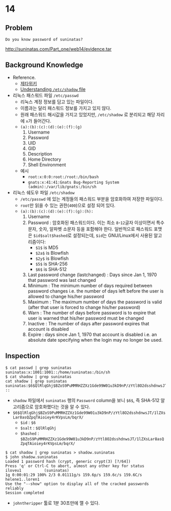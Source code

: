 # 14

## Problem
```
Do you know password of suninatas?
```
http://suninatas.com/Part_one/web14/evidence.tar

## Background Knowledge
* Reference.
    - [제타위키](https://zetawiki.com/)
    - [Understanding `/etc/shadow` file](https://www.cyberciti.biz/faq/understanding-etcshadow-file/)
* 리눅스 패스워드 파일 `/etc/passwd`
    - 리눅스 계정 정보를 담고 있는 파일이다.
    - 이름과는 달리 패스워드 정보를 가지고 있지 않다.
    - 원래 패스워드 해시값을 가지고 있었지만, `/etc/shadow` 로 분리되고 해당 자리에 `x`가 들어간다.
    - `(a):(b):(c):(d):(e):(f):(g)`
        1. Username
        2. Password
        3. UID
        4. GID
        5. Description
        6. Home Directory
        7. Shell Environment
    - 예시
        + `root:x:0:0:root:/root:/bin/bash`
        + `gnats:x:41:41:Gnats Bug-Reporting System (admin):/var/lib/gnats:/bin/sh`
* 리눅스 쉐도우 파일 `/etc/shadow`
    - `/etc/passwd` 에 있는 계정들의 패스워드 부분을 암호화하여 저장한 파일이다.
    - `root`만 읽을 수 있는 권한(`400`)으로 설정 되어 있다.
    - `(a):(b):(c):(d):(e):(f):(g):(h):`
        1. Username
        2. Password : 암호화된 패스워드이다. 이는 최소 `8`-`12`글자 이상이면서 특수문자, 숫자, 알파벳 소문자 등을 포함해야 한다. 일반적으로 패스워드 포맷은 `$id$salt$hashed`로 설정되는데, `$id`는 GNU/Linux에서 사용된 알고리즘이다:
            + `$1$` is MD5
            + `$2a$` is Blowfish
            + `$2y$` is Blowfish
            + `$5$` is SHA-256
            + `$6$` is SHA-512
        3. Last password change (lastchanged) : Days since Jan 1, 1970 that password was last changed
        4. Minimum : The minimum number of days required between password changes i.e. the number of days left before the user is allowed to change his/her password
        5. Maximum : The maximum number of days the password is valid (after that user is forced to change his/her password)
        6. Warn : The number of days before password is to expire that user is warned that his/her password must be changed
        7. Inactive : The number of days after password expires that account is disabled
        8. Expire : days since Jan 1, 1970 that account is disabled i.e. an absolute date specifying when the login may no longer be used.

## Inspection
```
$ cat passwd | grep suninatas
suninatas:x:1001:1001::/home/suninatas:/bin/sh
$ cat shadow | grep suninatas
cat shadow | grep suninatas
suninatas:$6$QlRlqGhj$BZoS9PuMMRHZZXz1Gde99W01u3kD9nP/zYtl8O2dsshdnwsJT/1lZXsLar8asQZpqTAioiey4rKVpsLm/bqrX/:15427:0:99999:7:
::
```
* `shadow` 파일에서 `suninatas` 행의 `Password` column을 보니 `$6$`, 즉 SHA-512 알고리즘으로 암호화했다는 것을 알 수 있다.
* `$6$QlRlqGhj$BZoS9PuMMRHZZXz1Gde99W01u3kD9nP/zYtl8O2dsshdnwsJT/1lZXsLar8asQZpqTAioiey4rKVpsLm/bqrX/`
    - `$id` : `$6`
    - `$salt` : `$QlRlqGhj`
    - `$hashed` : `$BZoS9PuMMRHZZXz1Gde99W01u3kD9nP/zYtl8O2dsshdnwsJT/1lZXsLar8asQZpqTAioiey4rKVpsLm/bqrX/`

```
$ cat shadow | grep suninatas > shadow.suninatas
$ john shadow.suninatas
Loaded 1 password hash (crypt, generic crypt(3) [?/64])
Press 'q' or Ctrl-C to abort, almost any other key for status
iloveu1          (suninatas)
1g 0:00:01:29 100% 2/3 0.01111g/s 159.6p/s 159.6c/s 159.6C/s helene1..loren1
Use the "--show" option to display all of the cracked passwords reliably
Session completed
```
* `johntheripper` 툴로 1분 30초만에 깰 수 있다.